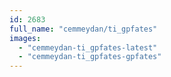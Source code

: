 ```yaml
---
id: 2683
full_name: "cemmeydan/ti_gpfates"
images: 
  - "cemmeydan-ti_gpfates-latest"
  - "cemmeydan-ti_gpfates-gpfates"
---
```

